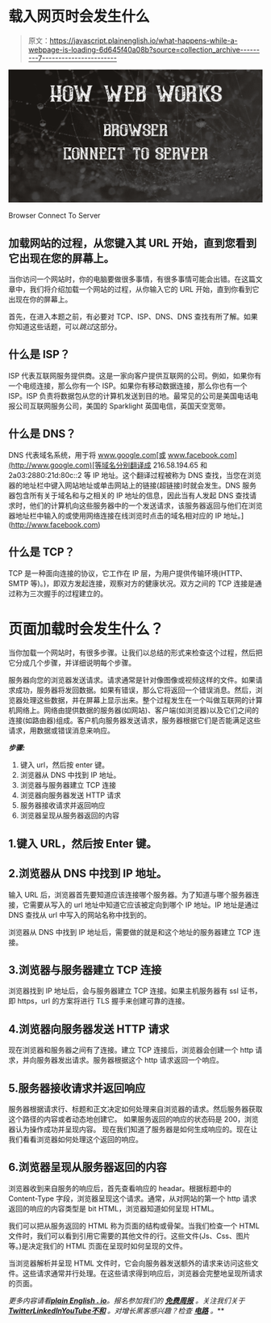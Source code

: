 # 载入网页时会发生什么

> 原文：<https://javascript.plainenglish.io/what-happens-while-a-webpage-is-loading-6d645f40a08b?source=collection_archive---------7----------------------->

![](img/102bc263e02ba8973bca2e3faa289e24.png)

Browser Connect To Server

## 加载网站的过程，从您键入其 URL 开始，直到您看到它出现在您的屏幕上。

当你访问一个网站时，你的电脑要做很多事情，有很多事情可能会出错。在这篇文章中，我们将介绍加载一个网站的过程，从你输入它的 URL 开始，直到你看到它出现在你的屏幕上。

首先，在进入本题之前，有必要对 TCP、ISP、DNS、DNS 查找有所了解。如果你知道这些话题，可以*跳过*这部分。

## 什么是 ISP？

ISP 代表互联网服务提供商。这是一家向客户提供互联网的公司。例如，如果你有一个电缆连接，那么你有一个 ISP。如果你有移动数据连接，那么你也有一个 ISP。ISP 负责将数据包从您的计算机发送到目的地。最常见的公司是美国电话电报公司互联网服务公司，美国的 Sparklight 英国电信，英国天空宽带。

## 什么是 DNS？

DNS 代表域名系统，用于将 www.google.com[或 www.facebook.com](http://www.google.com)[等域名分别翻译成 216.58.194.65 和 2a03:2880:21d:80c::2 等 IP 地址。这个翻译过程被称为 DNS 查找，当您在浏览器的地址栏中键入网站地址或单击网站上的链接(超链接)时就会发生。DNS 服务器包含所有关于域名和与之相关的 IP 地址的信息，因此当有人发起 DNS 查找请求时，他们的计算机向这些服务器中的一个发送请求，该服务器返回与他们在浏览器地址栏中输入的或使用网络连接在线浏览时点击的域名相对应的 IP 地址。](http://www.facebook.com)

## 什么是 TCP？

TCP 是一种面向连接的协议，它工作在 IP 层，为用户提供传输环境(HTTP、SMTP 等)。)，即双方发起连接，观察对方的健康状况。双方之间的 TCP 连接是通过称为三次握手的过程建立的。

# 页面加载时会发生什么？

当你加载一个网站时，有很多步骤。让我们以总结的形式来检查这个过程，然后把它分成几个步骤，并详细说明每个步骤。

服务器向您的浏览器发送请求。请求通常是针对像图像或视频这样的文件。如果请求成功，服务器将发回数据。如果有错误，那么它将返回一个错误消息。然后，浏览器处理这些数据，并在屏幕上显示出来。整个过程发生在一个叫做互联网的计算机网络上。网络由提供数据的服务器(如网站)、客户端(如浏览器)以及它们之间的连接(如路由器)组成。客户机向服务器发送请求，服务器根据它们是否能满足这些请求，用数据或错误消息来响应。

***步骤:***

1.  键入 url，然后按 enter 键。
2.  浏览器从 DNS 中找到 IP 地址。
3.  浏览器与服务器建立 TCP 连接
4.  浏览器向服务器发送 HTTP 请求
5.  服务器接收请求并返回响应
6.  浏览器呈现从服务器返回的内容

## 1.键入 URL，然后按 Enter 键。

## 2.浏览器从 DNS 中找到 IP 地址。

输入 URL 后，浏览器首先要知道应该连接哪个服务器。为了知道与哪个服务器连接，它需要从写入的 url 地址中知道它应该被定向到哪个 IP 地址。IP 地址是通过 DNS 查找从 url 中写入的网站名称中找到的。

浏览器从 DNS 中找到 IP 地址后，需要做的就是和这个地址的服务器建立 TCP 连接。

## 3.浏览器与服务器建立 TCP 连接

浏览器找到 IP 地址后，会与服务器建立 TCP 连接。如果主机服务器有 ssl 证书，即 https，url 的方案将进行 TLS 握手来创建可靠的连接。

## 4.浏览器向服务器发送 HTTP 请求

现在浏览器和服务器之间有了连接。建立 TCP 连接后，浏览器会创建一个 http 请求，并向服务器发出请求。服务器根据这个 http 请求返回一个响应。

## 5.服务器接收请求并返回响应

服务器根据请求行、标题和正文决定如何处理来自浏览器的请求。然后服务器获取这个路径的内容或者动态地创建它。
如果服务返回的响应的状态码是 200，浏览器认为操作成功并呈现内容。
现在我们知道了服务器是如何生成响应的。现在让我们看看浏览器如何处理这个返回的响应。

## 6.浏览器呈现从服务器返回的内容

浏览器收到来自服务的响应后，首先查看响应的 headar。根据标题中的 Content-Type 字段，浏览器呈现这个请求。通常，从对网站的第一个 http 请求返回的响应的内容类型是 bit HTML，浏览器知道如何呈现 HTML。

我们可以把从服务返回的 HTML 称为页面的结构或骨架。当我们检查一个 HTML 文件时，我们可以看到引用它需要的其他文件的行。这些文件(Js、Css、图片等。)是决定我们的 HTML 页面在呈现时如何呈现的文件。

当浏览器解析并呈现 HTML 文件时，它会向服务器发送额外的请求来访问这些文件。这些请求通常并行处理。在这些请求得到响应后，浏览器会完整地呈现所请求的页面。

*更多内容请看*[***plain English . io***](https://plainenglish.io/)*。报名参加我们的* [***免费周报***](http://newsletter.plainenglish.io/) *。关注我们关于*[***Twitter***](https://twitter.com/inPlainEngHQ)[***LinkedIn***](https://www.linkedin.com/company/inplainenglish/)*[***YouTube***](https://www.youtube.com/channel/UCtipWUghju290NWcn8jhyAw)*[***不和***](https://discord.gg/GtDtUAvyhW) *。对增长黑客感兴趣？检查* [***电路***](https://circuit.ooo/) *。***